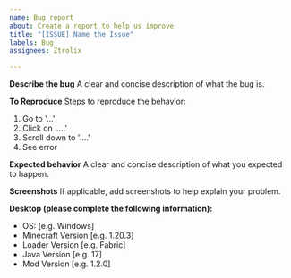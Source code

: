 ```yaml
---
name: Bug report
about: Create a report to help us improve
title: "[ISSUE] Name the Issue"
labels: Bug
assignees: Ztrolix

---
```


**Describe the bug**
A clear and concise description of what the bug is.

**To Reproduce**
Steps to reproduce the behavior:
1. Go to '...'
2. Click on '....'
3. Scroll down to '....'
4. See error

**Expected behavior**
A clear and concise description of what you expected to happen.

**Screenshots**
If applicable, add screenshots to help explain your problem.

**Desktop (please complete the following information):**
 - OS: [e.g. Windows]
 - Minecraft Version [e.g. 1.20.3]
 - Loader Version [e.g. Fabric]
 - Java Version [e.g. 17]
 - Mod Version [e.g. 1.2.0]
